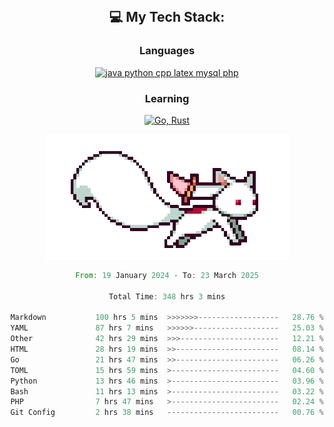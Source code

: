 
<div align="center">
<br>

## 💻 My Tech Stack:

### Languages

[![java python cpp latex mysql php](https://skillicons.dev/icons?i=java,python,cpp,latex,mysql,php)](https://skillicons.dev)

### Learning

[![Go, Rust](https://skillicons.dev/icons?i=go,rust)](https://skillicons.dev)

<center>

<img src="kyubey.gif" alt="Alt-Text" title="" >

</center>


<!--START_SECTION:waka-->

```rust
From: 19 January 2024 - To: 23 March 2025

Total Time: 348 hrs 3 mins

Markdown           100 hrs 5 mins  >>>>>>>------------------   28.76 %
YAML               87 hrs 7 mins   >>>>>>-------------------   25.03 %
Other              42 hrs 29 mins  >>>----------------------   12.21 %
HTML               28 hrs 19 mins  >>-----------------------   08.14 %
Go                 21 hrs 47 mins  >>-----------------------   06.26 %
TOML               15 hrs 59 mins  >------------------------   04.60 %
Python             13 hrs 46 mins  >------------------------   03.96 %
Bash               11 hrs 13 mins  >------------------------   03.22 %
PHP                7 hrs 47 mins   >------------------------   02.24 %
Git Config         2 hrs 38 mins   -------------------------   00.76 %
```

<!--END_SECTION:waka-->
